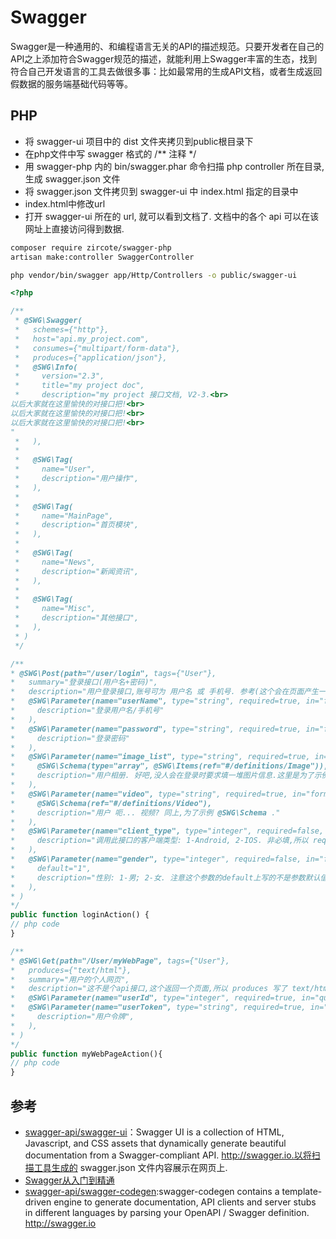 # Swagger

Swagger是一种通用的、和编程语言无关的API的描述规范。只要开发者在自己的API之上添加符合Swagger规范的描述，就能利用上Swagger丰富的生态，找到符合自己开发语言的工具去做很多事：比如最常用的生成API文档，或者生成返回假数据的服务端基础代码等等。

## PHP

* 将 swagger-ui 项目中的 dist 文件夹拷贝到public根目录下
* 在php文件中写 swagger 格式的 /** 注释 */
* 用 swagger-php 内的 bin/swagger.phar 命令扫描 php controller 所在目录, 生成 swagger.json 文件
* 将 swagger.json 文件拷贝到 swagger-ui 中 index.html 指定的目录中
* index.html中修改url
* 打开 swagger-ui 所在的 url, 就可以看到文档了. 文档中的各个 api 可以在该网址上直接访问得到数据.

```sh
composer require zircote/swagger-php
artisan make:controller SwaggerController

php vendor/bin/swagger app/Http/Controllers -o public/swagger-ui
```

```php
<?php

/**
 * @SWG\Swagger(
 *   schemes={"http"},
 *   host="api.my_project.com",
 *   consumes={"multipart/form-data"},
 *   produces={"application/json"},
 *   @SWG\Info(
 *     version="2.3",
 *     title="my project doc",
 *     description="my project 接口文档, V2-3.<br>
以后大家就在这里愉快的对接口把!<br>
以后大家就在这里愉快的对接口把!<br>
以后大家就在这里愉快的对接口把!<br>
"
 *   ),
 *
 *   @SWG\Tag(
 *     name="User",
 *     description="用户操作",
 *   ),
 *
 *   @SWG\Tag(
 *     name="MainPage",
 *     description="首页模块",
 *   ),
 *
 *   @SWG\Tag(
 *     name="News",
 *     description="新闻资讯",
 *   ),
 *
 *   @SWG\Tag(
 *     name="Misc",
 *     description="其他接口",
 *   ),
 * )
 */

/**
* @SWG\Post(path="/user/login", tags={"User"},
*   summary="登录接口(用户名+密码)",
*   description="用户登录接口,账号可为 用户名 或 手机号. 参考(这个会在页面产生一个可跳转的链接: [用户登录注意事项](http://blog.csdn.net/liuxu0703/)",
*   @SWG\Parameter(name="userName", type="string", required=true, in="formData",
*     description="登录用户名/手机号"
*   ),
*   @SWG\Parameter(name="password", type="string", required=true, in="formData",
*     description="登录密码"
*   ),
*   @SWG\Parameter(name="image_list", type="string", required=true, in="formData",
*     @SWG\Schema(type="array", @SWG\Items(ref="#/definitions/Image")),
*     description="用户相册. 好吧,没人会在登录时要求填一堆图片信息.这里是为了示例 带结构的数据, @SWG\Schema ,这个结构需要另行定义,下面会讲."
*   ),
*   @SWG\Parameter(name="video", type="string", required=true, in="formData",
*     @SWG\Schema(ref="#/definitions/Video"),
*     description="用户 呃... 视频? 同上,为了示例 @SWG\Schema ."
*   ),
*   @SWG\Parameter(name="client_type", type="integer", required=false, in="formData",
*     description="调用此接口的客户端类型: 1-Android, 2-IOS. 非必填,所以 required 写了 false"
*   ),
*   @SWG\Parameter(name="gender", type="integer", required=false, in="formData",
*     default="1",
*     description="性别: 1-男; 2-女. 注意这个参数的default上写的不是参数默认值,而是默认会被填写在swagger页面上的值,为的是方便用swagger就地访问该接口."
*   ),
* )
*/
public function loginAction() {
// php code
}

/**
* @SWG\Get(path="/User/myWebPage", tags={"User"},
*   produces={"text/html"},
*   summary="用户的个人网页",
*   description="这不是个api接口,这个返回一个页面,所以 produces 写了 text/html",
*   @SWG\Parameter(name="userId", type="integer", required=true, in="query"),
*   @SWG\Parameter(name="userToken", type="string", required=true, in="query",
*     description="用户令牌",
*   ),
* )
*/
public function myWebPageAction(){
// php code
}
```

## 参考

* [swagger-api/swagger-ui](https://github.com/swagger-api/swagger-ui)：Swagger UI is a collection of HTML, Javascript, and CSS assets that dynamically generate beautiful documentation from a Swagger-compliant API. http://swagger.io.以将扫描工具生成的 swagger.json 文件内容展示在网页上.
* [Swagger从入门到精通](https://www.gitbook.com/book/huangwenchao/swagger/details)
* [swagger-api/swagger-codegen](https://github.com/swagger-api/swagger-codegen):swagger-codegen contains a template-driven engine to generate documentation, API clients and server stubs in different languages by parsing your OpenAPI / Swagger definition. http://swagger.io
